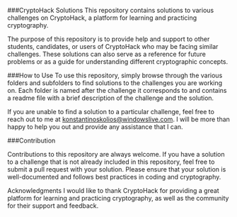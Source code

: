###CryptoHack Solutions
This repository contains solutions to various challenges on CryptoHack, a platform for learning and practicing cryptography.

The purpose of this repository is to provide help and support to other students, candidates, or users of CryptoHack who may be facing similar challenges. These solutions can also serve as a reference for future problems or as a guide for understanding different cryptographic concepts.

###How to Use
To use this repository, simply browse through the various folders and subfolders to find solutions to the challenges you are working on. Each folder is named after the challenge it corresponds to and contains a readme file with a brief description of the challenge and the solution.

If you are unable to find a solution to a particular challenge, feel free to reach out to me at konstantinoskolios@windowslive.com. I will be more than happy to help you out and provide any assistance that I can.

###Contribution

Contributions to this repository are always welcome. If you have a solution to a challenge that is not already included in this repository, feel free to submit a pull request with your solution. Please ensure that your solution is well-documented and follows best practices in coding and cryptography.


Acknowledgments
I would like to thank CryptoHack for providing a great platform for learning and practicing cryptography, as well as the community for their support and feedback.
